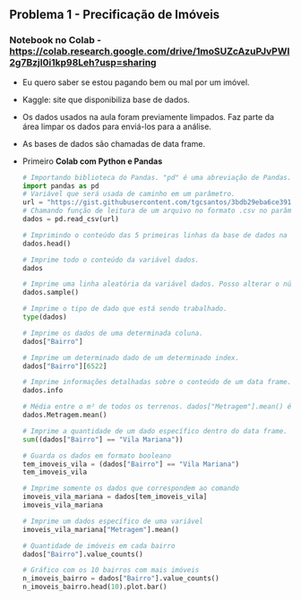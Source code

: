 ## Problema 1 - Precificação de Imóveis

### Notebook no Colab - https://colab.research.google.com/drive/1moSUZcAzuPJvPWI2g7Bzjl0i1kp98Leh?usp=sharing

- Eu quero saber se estou pagando bem ou mal por um imóvel.
- Kaggle: site que disponibiliza base de dados.
- Os dados usados na aula foram previamente limpados. Faz parte da área limpar os dados para enviá-los para a análise.
- As bases de dados são chamadas de data frame.
- Primeiro **Colab com Python e Pandas**
    
    ```python
    # Importando biblioteca do Pandas. "pd" é uma abreviação de Pandas. 
    import pandas as pd
    # Variável que será usada de caminho em um parâmetro. 
    url = "https://gist.githubusercontent.com/tgcsantos/3bdb29eba6ce391e90df2b72205ba891/raw/22fa920e80c9fa209a9fccc8b52d74cc95d1599b/dados_imoveis.csv"
    # Chamando função de leitura de um arquivo no formato .csv no parâmetro (url).
    dados = pd.read_csv(url)
    
    # Imprimindo o conteúdo das 5 primeiras linhas da base de dados na variável dados.
    dados.head()
    
    # Imprime todo o conteúdo da variável dados. 
    dados
    
    # Imprime uma linha aleatória da variável dados. Posso alterar o número de linha adicionando um número inteiro no parâmetro.
    dados.sample()
    
    # Imprime o tipo de dado que está sendo trabalhado.
    type(dados)
    
    # Imprime os dados de uma determinada coluna. 
    dados["Bairro"]
    
    # Imprime um determinado dado de um determinado index.
    dados["Bairro"][6522]
    
    # Imprime informações detalhadas sobre o conteúdo de um data frame. 
    dados.info
    
    # Média entre o m² de todos os terrenos. dados["Metragem"].mean() é a mesma coisa. 
    dados.Metragem.mean()
    
    # Imprime a quantidade de um dado específico dentro do data frame. 
    sum((dados["Bairro"] == "Vila Mariana"))
    
    # Guarda os dados em formato booleano
    tem_imoveis_vila = (dados["Bairro"] == "Vila Mariana")
    tem_imoveis_vila
    
    # Imprime somente os dados que correspondem ao comando
    imoveis_vila_mariana = dados[tem_imoveis_vila]
    imoveis_vila_mariana
    
    # Imprime um dados específico de uma variável 
    imoveis_vila_mariana["Metragem"].mean()
    
    # Quantidade de imóveis em cada bairro
    dados["Bairro"].value_counts()
    
    # Gráfico com os 10 bairros com mais imóveis
    n_imoveis_bairro = dados["Bairro"].value_counts()
    n_imoveis_bairro.head(10).plot.bar()
    ```